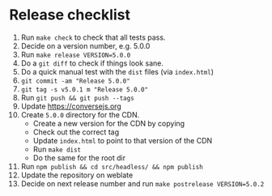 # Release checklist

1. Run `make check` to check that all tests pass.
2. Decide on a version number, e.g. 5.0.0
3. Run `make release VERSION=5.0.0`
4. Do a `git diff` to check if things look sane.
5. Do a quick manual test with the `dist` files (via `index.html`)
6. `git commit -am "Release 5.0.0"`
7. `git tag -s v5.0.1 m "Release 5.0.0"`
8. Run `git push && git push --tags`
9. Update https://conversejs.org
10. Create `5.0.0` directory for the CDN.
    * Create a new version for the CDN by copying
    * Check out the correct tag
    * Update `index.html` to point to that version of the CDN
    * Run `make dist`
    * Do the same for the root dir
11. Run `npm publish && cd src/headless/ && npm publish`
12. Update the repository on weblate
13. Decide on next release number and run `make postrelease VERSION=5.0.2`
